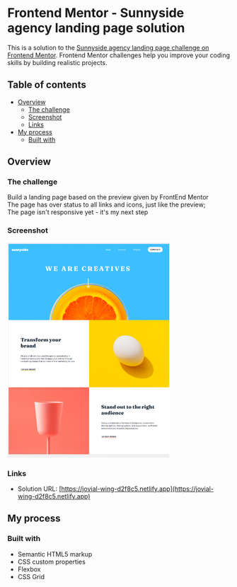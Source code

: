 # Frontend Mentor - Sunnyside agency landing page solution

This is a solution to the [Sunnyside agency landing page challenge on Frontend Mentor](https://www.frontendmentor.io/challenges/sunnyside-agency-landing-page-7yVs3B6ef). Frontend Mentor challenges help you improve your coding skills by building realistic projects.

## Table of contents

- [Overview](#overview)
  - [The challenge](#the-challenge)
  - [Screenshot](#screenshot)
  - [Links](#links)
- [My process](#my-process)
  - [Built with](#built-with)


## Overview

### The challenge

Build a landing page based on the preview given by FrontEnd Mentor<br>
The page has over status to all links and icons, just like the preview;<br>
The page isn't responsive yet - it's my next step 

### Screenshot

![](./screenshot.png)


### Links

- Solution URL: [https://jovial-wing-d2f8c5.netlify.app](https://jovial-wing-d2f8c5.netlify.app)


## My process

### Built with

- Semantic HTML5 markup
- CSS custom properties
- Flexbox
- CSS Grid